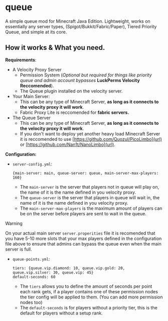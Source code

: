 # queue
A simple queue mod for Minecraft Java Edition. Lightweight, works on essentially any server types, (Spigot/Bukkit/Fabric/Paper), Tiered Priority Queue, and simple at its core.

## How it works & What you need.
**Requirements**:
- A Velocity Proxy Server
  - Permission System (_Optional but required for things like priority queue and admin account bypasses_ **LuckPerms Velocity Reccomended**).
  - The Queue plugin installed on the velocity server.
- Your Main Server:
  - This can be any type of Minecraft Server, **as long as it connects to the velocity proxy it will work**.
  - Fabric Proxy Lite is reccomended for **fabric servers.**
- The Queue Server
  - This can be any type of Minecraft Server, **as long as it connects to the velocity proxy it will work**.
  - If you don't want to deploy yet another heavy load Minecraft Server it is reccomended to use [https://github.com/Quozul/PicoLimbo](url) or [https://github.com/Nan1t/NanoLimbo](url).
 
**Configuration:**
- `server-config.yml`:
  ```
  {main-server: main, queue-server: queue, main-server-max-players: 160}
  ```
  - The `main-server` is the server that players not in queue will play on, the name of it is the name defined in you velocity proxy.
  - The `queue-server` is the server that players in queue will wait in, the name of it is the name defined in you velocity proxy.
  - The `main-server-max-players` is the maximum amount of players can be on the server before players are sent to wait in the queue.
> [!WARNING]
> On your actual main server `server.properities` file it is recomended that you have 5-10 more slots that your max players defined in the configuration file above to ensure that admins can bypass the queue even when the main server is full.
- `queue-points.yml`:
  ```
  tiers: {queue.vip.diamond: 10, queue.vip.gold: 20, queue.vip.silver: 30, queue.vip: 45}
  default-seconds: 60
  ```
  - The `tiers` allows you to define the amount of seconds per point each rank gets, if a player contains one of these permission nodes the tier config will be applied to them. (You can add more permission nodes too)
  - The `default-seconds` is for players without a priority tier, this is the default for players without a setup rank.
  
